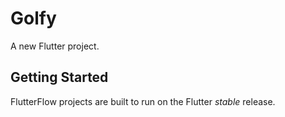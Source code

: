 # Golfy

A new Flutter project.

## Getting Started

FlutterFlow projects are built to run on the Flutter _stable_ release.
